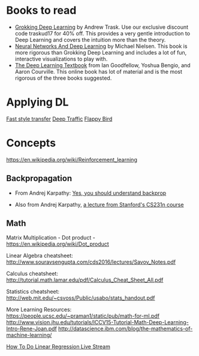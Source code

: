 # Books to read

- [Grokking Deep Learning](https://www.manning.com/books/grokking-deep-learning) by Andrew Trask. Use our exclusive discount code traskud17 for 40% off. This provides a very gentle introduction to Deep Learning and covers the intuition more than the theory.
- [Neural Networks And Deep Learning](http://neuralnetworksanddeeplearning.com/) by Michael Nielsen. This book is more rigorous than Grokking Deep Learning and includes a lot of fun, interactive visualizations to play with.
- [The Deep Learning Textbook](http://www.deeplearningbook.org/) from Ian Goodfellow, Yoshua Bengio, and Aaron Courville. This online book has lot of material and is the most rigorous of the three books suggested.


# Applying DL

[Fast style transfer](https://github.com/lengstrom/fast-style-transfer)
[Deep Traffic](http://selfdrivingcars.mit.edu/deeptrafficjs/)
[Flappy Bird](https://github.com/yenchenlin/DeepLearningFlappyBird)

# Concepts

https://en.wikipedia.org/wiki/Reinforcement_learning

## Backpropagation

- From Andrej Karpathy: [Yes, you should understand backprop](https://medium.com/@karpathy/yes-you-should-understand-backprop-e2f06eab496b#.vt3ax2kg9)

- Also from Andrej Karpathy, [a lecture from Stanford's CS231n course](https://www.youtube.com/watch?v=59Hbtz7XgjM)


## Math

Matrix Multiplication - Dot product - https://en.wikipedia.org/wiki/Dot_product

Linear Algebra cheatsheet: http://www.souravsengupta.com/cds2016/lectures/Savov_Notes.pdf

Calculus cheatsheet: http://tutorial.math.lamar.edu/pdf/Calculus_Cheat_Sheet_All.pdf

Statistics cheatsheet: http://web.mit.edu/~csvoss/Public/usabo/stats_handout.pdf

More Learning Resources: 
https://people.ucsc.edu/~praman1/static/pub/math-for-ml.pdf
http://www.vision.jhu.edu/tutorials/ICCV15-Tutorial-Math-Deep-Learning-Intro-Rene-Joan.pdf
http://datascience.ibm.com/blog/the-mathematics-of-machine-learning/

[How To Do Linear Regression Live Stream](https://www.youtube.com/watch?v=XdM6ER7zTLk)
